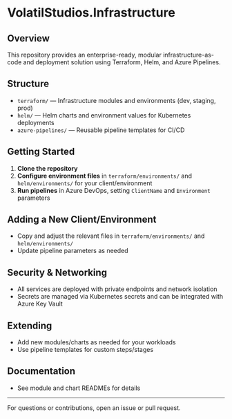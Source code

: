 # VolatilStudios.Infrastructure

## Overview
This repository provides an enterprise-ready, modular infrastructure-as-code and deployment solution using Terraform, Helm, and Azure Pipelines.

## Structure
- `terraform/` — Infrastructure modules and environments (dev, staging, prod)
- `helm/` — Helm charts and environment values for Kubernetes deployments
- `azure-pipelines/` — Reusable pipeline templates for CI/CD

## Getting Started
1. **Clone the repository**
2. **Configure environment files** in `terraform/environments/` and `helm/environments/` for your client/environment
3. **Run pipelines** in Azure DevOps, setting `ClientName` and `Environment` parameters

## Adding a New Client/Environment
- Copy and adjust the relevant files in `terraform/environments/` and `helm/environments/`
- Update pipeline parameters as needed

## Security & Networking
- All services are deployed with private endpoints and network isolation
- Secrets are managed via Kubernetes secrets and can be integrated with Azure Key Vault

## Extending
- Add new modules/charts as needed for your workloads
- Use pipeline templates for custom steps/stages

## Documentation
- See module and chart READMEs for details

---
For questions or contributions, open an issue or pull request.

